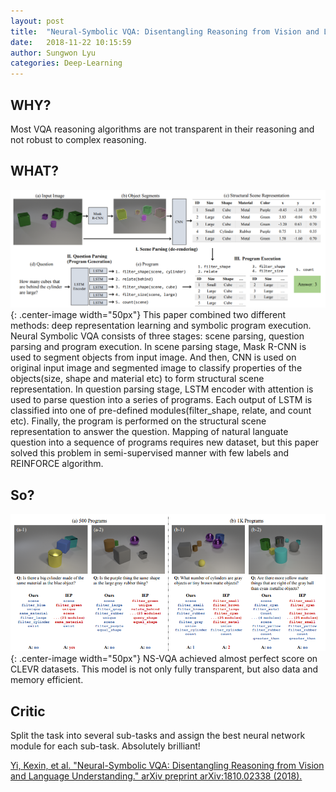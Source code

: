```yaml
---
layout: post
title:  "Neural-Symbolic VQA: Disentangling Reasoning from Vision and Language Understanding"
date:   2018-11-22 10:15:59
author: Sungwon Lyu
categories: Deep-Learning
---
```


## WHY? 
Most VQA reasoning algorithms are not transparent in their reasoning and not robust to complex reasoning.

## WHAT?
![image](/assets/images/nsvqa1.png){: .center-image width="50px"}
This paper combined two different methods: deep representation learning and symbolic program execution. Neural Symbolic VQA consists of three stages: scene parsing, question parsing and program execution. In scene parsing stage, Mask R-CNN is used to segment objects from input image. And then, CNN is used on original input image and segmented image to classify properties of the objects(size, shape and material etc) to form structural scene representation. In question parsing stage, LSTM encoder with attention is used to parse question into a series of programs. Each output of LSTM is classified into one of pre-defined modules(filter_shape, relate, and count etc). Finally, the program is performed on the structural scene representation to answer the question. Mapping of natural languate question into a sequence of programs requires new dataset, but this paper solved this problem in semi-supervised manner with few labels and REINFORCE algorithm. 

## So?
![image](/assets/images/nsvqa2.png){: .center-image width="50px"}
NS-VQA achieved almost perfect score on CLEVR datasets. This model is not only fully transparent, but also data and memory efficient. 

## Critic
Split the task into several sub-tasks and assign the best neural network module for each sub-task. Absolutely brilliant!

[Yi, Kexin, et al. "Neural-Symbolic VQA: Disentangling Reasoning from Vision and Language Understanding." arXiv preprint arXiv:1810.02338 (2018).](https://jiajunwu.com/papers/genre_nips.pdf)